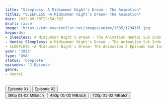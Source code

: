 ```yaml
---
title: "Sleepless: A Midsummer Night's Dream - The Animation"
title2: "SLEEPLESS ~A Midsummer Night`s Dream~ The Animation"
date: 2022-09-30T22:54:33Z
draft: false
image: 'https://cdn.myanimelist.net/images/anime/1535/123416l.jpg'
keywords:
- Sleepless: A Midsummer Night's Dream - The Animation Hentai Sub Indo
- Hentai Sleepless: A Midsummer Night's Dream - The Animation Sub Indo
- SLEEPLESS ~A Midsummer Night`s Dream~ The Animation 2 Episode Sub Indo
year: '2022'
type: 'OVA'
status: 'Complete'
episodes: '2 Episode'
genre:
- Hentai
---
```


<div class="d-g gg-10">
<div class="d-g gg-5 gtc-r ai-c">
<button onclick="window.open('?arc=PThQ5r5Y3a_20221003/1/MP4/Kuramanime-SLPMND-01-480p','_blank')">Episode 01</button>
<button onclick="window.open('?arc=R5IF6mQpqE_20221105/2/MP4/Kuramanime-SLPMND-02_END-480p','_blank')">Episode 02</button>
</div>
<div class="d-g gg-5 gtc-r ai-c">
<button onclick="window.open('?bmed=4dkr4n47otqzq53','_blank')">360p 01-02 MBatch</button>
<button onclick="window.open('?bmed=11v8ol5db406mum','_blank')">480p 01-02 MBatch</button>
<button onclick="window.open('?bmed=e6o2kg83c8rd9ws','_blank')">720p 01-02 MBatch</button>
</div>
</div>